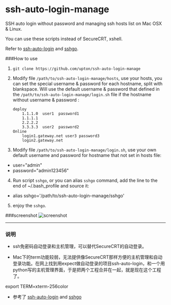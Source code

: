 ssh-auto-login-manage
=====================

SSH auto login without password and managing ssh hosts list on Mac OSX & Linux.

You can use these scripts instead of SecureCRT, xshell.

Refer to [ssh-auto-login](https://github.com/liaohuqiu/ssh-auto-login) and [sshgo](https://github.com/emptyhua/sshgo).

###How to use
1. `git clone https://github.com/upton/ssh-auto-login-manage`
2. Modify file `/path/to/ssh-auto-login-manage/hosts`, use your hosts, you can set the special username & password for each hostname, split with blankspace. Will use the default username & password that defined in the `/path/to/ssh-auto-login-manage/login.sh` file if the hostname without username & password :

    ```
    deploy
        1.1.1.0  user1  password1
        1.1.1.1
        2.2.2.2
        3.3.3.3  user2  password2
    Online
        login1.gateway.net user3 password3
        login2.gateway.net
    ```
3. Modify file `/path/to/ssh-auto-login-manage/login.sh`, use your own default username and password for hostname that not set in hosts file:
 - user="admin"
 - password="admin123456"   
4. Run script `sshgo`, or you can alias `sshgo` command, add the line to the end of ~/.bash_profile and source it:
 * alias sshgo='/path/to/ssh-auto-login-manage/sshgo'
5. enjoy the `sshgo`.

###screenshot
![screenshot](https://github.com/upton/ssh-auto-login-manage/blob/master/screenshot.png)

-----
### 说明

* ssh免密码自动登录和主机管理，可以替代SecureCRT的自动登录。

* Mac下的term功能较弱，无法提供像SecureCRT那样方便的主机管理和自动登录功能。在网上找到用expect做自动登录的项目ssh-auto-login，和一个用python写的主机管理界面，于是把两个工程合并在一起，就是现在这个工程了。

export TERM=xterm-256color

* 参考了 [ssh-auto-login](https://github.com/liaohuqiu/ssh-auto-login) and [sshgo](https://github.com/emptyhua/sshgo)
